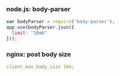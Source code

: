 ### node.js: body-parser
```js
var bodyParser = require('body-parser');
app.use(bodyParser.json({
  limit: "10mb"
}));
```
### nginx: post body size
```yaml
client_max_body_size 10m;
```
